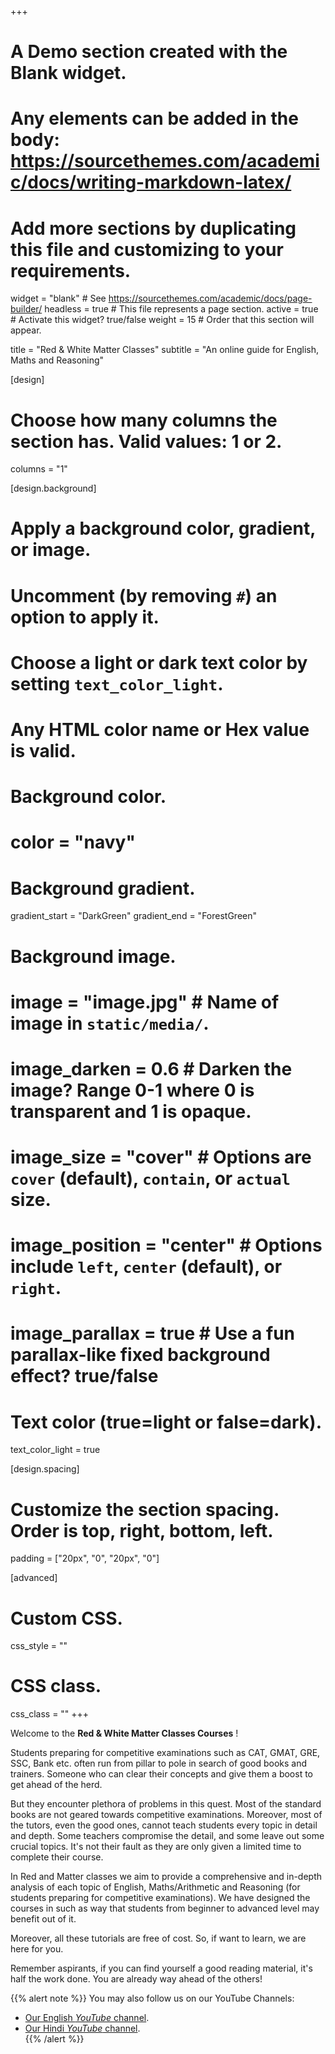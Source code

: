 +++
# A Demo section created with the Blank widget.
# Any elements can be added in the body: https://sourcethemes.com/academic/docs/writing-markdown-latex/
# Add more sections by duplicating this file and customizing to your requirements.

widget = "blank"  # See https://sourcethemes.com/academic/docs/page-builder/
headless = true  # This file represents a page section.
active = true  # Activate this widget? true/false
weight = 15  # Order that this section will appear.

title = "Red & White Matter Classes"
subtitle = "An online guide for English, Maths and Reasoning"

[design]
  # Choose how many columns the section has. Valid values: 1 or 2.
  columns = "1"

[design.background]
  # Apply a background color, gradient, or image.
  #   Uncomment (by removing `#`) an option to apply it.
  #   Choose a light or dark text color by setting `text_color_light`.
  #   Any HTML color name or Hex value is valid.

  # Background color.
  # color = "navy"
  
  # Background gradient.
  gradient_start = "DarkGreen"
  gradient_end = "ForestGreen"
  
  # Background image.
  # image = "image.jpg"  # Name of image in `static/media/`.
  # image_darken = 0.6  # Darken the image? Range 0-1 where 0 is transparent and 1 is opaque.
  # image_size = "cover"  #  Options are `cover` (default), `contain`, or `actual` size.
  # image_position = "center"  # Options include `left`, `center` (default), or `right`.
  # image_parallax = true  # Use a fun parallax-like fixed background effect? true/false
  
  # Text color (true=light or false=dark).
  text_color_light = true

[design.spacing]
  # Customize the section spacing. Order is top, right, bottom, left.
  padding = ["20px", "0", "20px", "0"]

[advanced]
 # Custom CSS. 
 css_style = ""
 
 # CSS class.
 css_class = ""
+++

Welcome to the **Red & White Matter Classes Courses** !

Students preparing for competitive examinations such as CAT, GMAT, GRE, SSC, Bank etc. often run from pillar to pole in search of good books and trainers. Someone who can clear their concepts and give them a boost to get ahead of the herd. 

But they encounter plethora of problems in this quest. Most of the standard books are not geared towards competitive examinations. Moreover, most of the tutors, even the good ones, cannot teach students every topic in detail and depth. Some teachers compromise the detail, and some leave out some crucial topics. It's not their fault as they are only given a limited time to complete their course. 

In Red and Matter classes we aim to provide a comprehensive and in-depth analysis of each topic of English, Maths/Arithmetic and Reasoning (for students preparing for competitive examinations). We have designed the courses in such as way that students from beginner to advanced level may benefit out of it. 

Moreover, all these tutorials are free of cost. So, if want to learn, we are here for you. 

Remember aspirants, if you can find yourself a good reading material, it's half the work done. You are already way ahead of the others!

{{% alert note %}}
You may also follow us on our YouTube Channels:
- [Our English *YouTube* channel](https://youtube.com/channel/UCxMFUcM1jBl9byccUb4f2nQ/).
- [Our Hindi *YouTube* channel](https://youtube.com/channel/UCkwGJqyYGXZuouXJoCGzlaQ/). <br>
{{% /alert %}}
